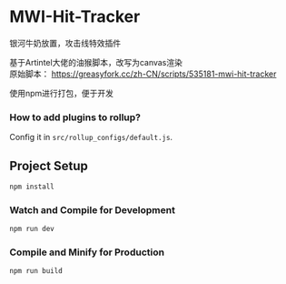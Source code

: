 # MWI-Hit-Tracker

银河牛奶放置，攻击线特效插件

基于Artintel大佬的油猴脚本，改写为canvas渲染  
原始脚本： https://greasyfork.cc/zh-CN/scripts/535181-mwi-hit-tracker

使用npm进行打包，便于开发

### How to add plugins to rollup?

Config it in `src/rollup_configs/default.js`.

## Project Setup

```sh
npm install
```

### Watch and Compile for Development

```sh
npm run dev
```

### Compile and Minify for Production

```sh
npm run build
```
